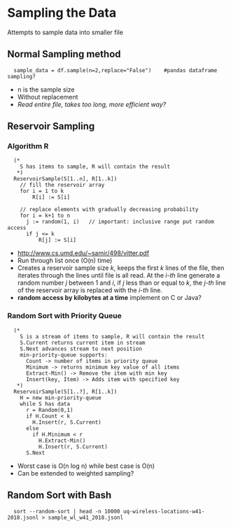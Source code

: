 # Sampling the Data

Attempts to sample data into smaller file


## Normal Sampling method

      sample_data = df.sample(n=2,replace="False")    #pandas dataframe sampling?

* n is the sample size
* Without replacement
* *Read entire file, takes too long, more efficient way?*




## Reservoir Sampling

### Algorithm R

      (*
        S has items to sample, R will contain the result
       *)
      ReservoirSample(S[1..n], R[1..k])
        // fill the reservoir array
        for i = 1 to k
            R[i] := S[i]

        // replace elements with gradually decreasing probability
        for i = k+1 to n
          j := random(1, i)   // important: inclusive range put random access
          if j <= k
              R[j] := S[i]

* http://www.cs.umd.edu/~samir/498/vitter.pdf
* Run through list once (O(n) time)
* Creates a reservoir sample size *k*, keeps the first *k* lines of the file, then iterates through the lines until file is all read. At the *i-th* line generate a random number *j* between 1 and *i*, if *j* less than or equal to *k*, the *j-th* line of the reservoir array is replaced with the *i-th* line.
* **random access by kilobytes at a time** implement on C or Java?


### Random Sort with Priority Queue

      (*
        S is a stream of items to sample, R will contain the result
        S.Current returns current item in stream
        S.Next advances stream to next position
        min-priority-queue supports:
          Count -> number of items in priority queue
          Minimum -> returns minimum key value of all items
          Extract-Min() -> Remove the item with min key
          Insert(key, Item) -> Adds item with specified key
       *)
      ReservoirSample(S[1..?], R[1..k])
        H = new min-priority-queue
        while S has data
          r = Random(0,1)
          if H.Count < k
            H.Insert(r, S.Current)
          else
            if H.Minimum < r
              H.Extract-Min()
              H.Insert(r, S.Current)
          S.Next

* Worst case is O(n log n) while best case is O(n)
* Can be extended to weighted sampling?


## Random Sort with Bash

      sort --random-sort | head -n 10000 uq-wireless-locations-w41-2018.jsonl > sample_wl_w41_2018.jsonl
